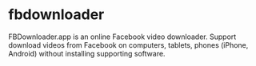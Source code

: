 # fbdownloader
FBDownloader.app  is an online Facebook video downloader. Support download videos from Facebook on computers, tablets, phones (iPhone, Android) without installing supporting software.
